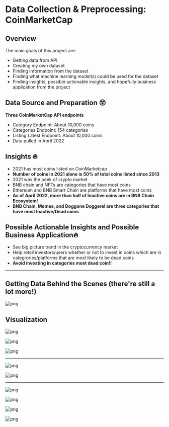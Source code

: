 # Data Collection & Preprocessing: CoinMarketCap

## Overview

The main goals of this project are:
* Getting data from API
* Creating my own dataset
* Finding information from the dataset
* Finding what machine learning model(s) could be used for the dataset
* Finding insights, possible actionable insights, and hopefully business application from the project


## Data Source and Preparation :astonished:

**Three CoinMarketCap API endpoints**
* Category Endpoint: About 10,000 coins
* Categories Endpoint: 154 categories
* Listing Latest Endpoint: About 10,000 coins
* Data pulled in April 2022

## Insights :fire:
* 2021 has most coins listed on CoinMarketcap
* **Number of coins in 2021 alone is 50% of total coins listed since 2013**
* 2021 was the peek of crypto market
* BNB chain and NFTs are categories that have most coins
* Ethereum and BNB Smart Chain are platforms that have most coins 
* **As of April 2022, more than half of Inactive coins are in BNB Chain Ecosystem!**
* **BNB Chain, Memes, and Doggone Doggerel are three categories that have most Inactive/Dead coins**


## Possible Actionable Insights and Possible Business Application:fire:

* See big picture trend in the cryptocurrency market
* Help retail investors/users whether or not to invest in coins which are in categrories/platforms that are most likely to be dead coins
* **Avoid investing in categories most dead coin!!**

___

## Getting Data Behind the Scenes (there're still a lot more!)

![png](images/cmc_api_call.png)

## Visualization

![png](images/num_coins_2013_2022.png)

![png](images/num_coins_2013_2022_pie.png)

![png](images/cat_most_coins.png)

___
![png](images/platform_most_coins_bar.png)

![png](images/platform_most_coins_pie.png)
___

![png](images/cat_live_bar.png)

![png](images/live_coins_bar.png)

![png](images/cat_dead_coins_bar.png)

![png](images/cat_dead_coins_pie.png)





